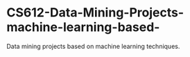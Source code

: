 # CS612-Data-Mining-Projects-machine-learning-based-
Data mining projects based on machine learning techniques.
